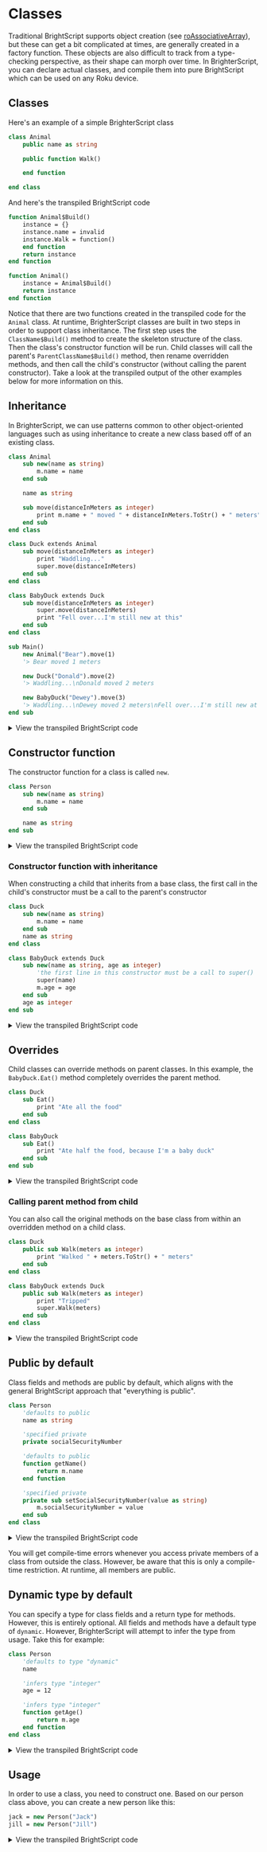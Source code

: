 # Classes
Traditional BrightScript supports object creation (see [roAssociativeArray](https://developer.roku.com/docs/references/brightscript/components/roassociativearray.md)), but these can get a bit complicated at times, are generally created in a factory function. These objects are also difficult to track from a type-checking perspective, as their shape can morph over time. In BrighterScript, you can declare actual classes, and compile them into pure BrightScript which can be used on any Roku device.

## Classes
Here's an example of a simple BrighterScript class

```vb
class Animal
    public name as string

    public function Walk()

    end function

end class
```

And here's the transpiled BrightScript code
  
```vb
function Animal$Build()
    instance = {}
    instance.name = invalid
    instance.Walk = function()
    end function
    return instance
end function

function Animal()
    instance = Animal$Build()
    return instance
end function
```

Notice that there are two functions created in the transpiled code for the `Animal` class. At runtime, BrighterScript classes are built in two steps in order to support class inheritance. The first step uses the `ClassName$Build()` method to create the skeleton structure of the class. Then the class's constructor function will be run. Child classes will call the parent's `ParentClassName$Build()` method, then rename overridden  methods, and then call the child's constructor (without calling the parent constructor). Take a look at the transpiled output of the other examples below for more information on this. 


## Inheritance
In BrighterScript, we can use patterns common to other object-oriented languages such as using inheritance to create a new class based off of an existing class.
```vb
class Animal
    sub new(name as string)
        m.name = name
    end sub

    name as string

    sub move(distanceInMeters as integer)
        print m.name + " moved " + distanceInMeters.ToStr() + " meters"
    end sub
end class

class Duck extends Animal
    sub move(distanceInMeters as integer)
        print "Waddling..."
        super.move(distanceInMeters)
    end sub
end class

class BabyDuck extends Duck
    sub move(distanceInMeters as integer)
        super.move(distanceInMeters)
        print "Fell over...I'm still new at this"
    end sub
end class

sub Main()
    new Animal("Bear").move(1) 
    '> Bear moved 1 meters

    new Duck("Donald").move(2) 
    '> Waddling...\nDonald moved 2 meters

    new BabyDuck("Dewey").move(3) 
    '> Waddling...\nDewey moved 2 meters\nFell over...I'm still new at this
end sub
```
<details>
  <summary>View the transpiled BrightScript code</summary>
  
```vb
function Animal$Build()
    instance = {}
    instance.new = sub(name as string)
        m.Name = name
    end sub
    instance.name = invalid,
    instance.move = sub(distanceInMeters as integer)
        print m.name + " moved " + distanceInMeters.ToStr() + " meters"
    end sub
    return instance
end function
function Animal(name as string)
    instance = Animal$Build()
    instance.new(name)
    return instance
end function

function Duck$Build()
    instance = Animal$Build()
    instance.super0_move = instance.move
    instance.move = sub(distanceInMeters as integer)
        print "Waddling..."
        m.super0_move(distanceInMeters)
    end sub
    return instance
end function
function Duck(name as string)
    instance = Duck$Build()
    instance.new(name)
    return instance
end function

function BabyDuck$Build()
    instance = Duck$Build()
    instance.super1_move = instance.move
    instance.move = sub(distanceInMeters as integer)
        instance.super1_move(distanceInMeters)
    end sub
    return instance
end function
function BabyDuck(name as string)
    instance = BabyDuck$Build()
    instance.new(name)
    return instance
end function
```
</details>


## Constructor function
The constructor function for a class is called `new`. 

```vb
class Person
    sub new(name as string)
        m.name = name
    end sub

    name as string
end sub
```

<details>
  <summary>View the transpiled BrightScript code</summary>
  
```vb
function Duck$Build()
    instance = {}
    instance.new = sub(name as string)
        m.name = name
    end sub
    instance.name = invalid
    return instance
end function

function Duck(name as string)
    instance = Duck$Build()
    instance.new(name)
    return instance
end function
```
</details>

### Constructor function with inheritance
When constructing a child that inherits from a base class, the first call in the child's constructor must be a call to the parent's constructor

```vb
class Duck
    sub new(name as string)
        m.name = name
    end sub
    name as string
end class

class BabyDuck extends Duck
    sub new(name as string, age as integer)
        'the first line in this constructor must be a call to super()
        super(name)
        m.age = age
    end sub
    age as integer
end sub
```

<details>
  <summary>View the transpiled BrightScript code</summary>
  
```vb
function Duck$Build
    instance = {}
    instance.new = sub(name as string)
        m.name = name
    end sub
    instance.name = invalid
    return instance
end function
function Duck(name as string)
    instance = Duck$Build()
    instance.new(name)
    return instance
end function

function BabyDuck$Build(name as string, age as integer)
    instance = Duck$Build()
    instance.super0_new = m.new
    instance.new = sub(name as string, age)
        m.super0_new(name)
    end sub
    instance.age = age
end function
function BabyDuck(name as string, age as integer)
    instance = BabyDuck$Build()
    instance.new(name, age)
    return instance
end function

```
</details>

## Overrides
Child classes can override methods on parent classes. In this example, the `BabyDuck.Eat()` method completely overrides the parent method. 

```vb
class Duck
    sub Eat()
        print "Ate all the food"
    end sub
end class

class BabyDuck
    sub Eat()
        print "Ate half the food, because I'm a baby duck"
    end sub
end sub

```

<details>
  <summary>View the transpiled BrightScript code</summary>
  
```vb
function Duck$Build
    instance = {}
    return instance
end function
function Duck(name as string)
    instance = Duck$Build()
    return instance
end function

function BabyDuck$Build(name as string, age as integer)
    instance = Duck$Build()
    instance.age = age
end function
function BabyDuck(name as string, age as integer)
    instance = BabyDuck$Build()
    return instance
end function
```
</details>

### Calling parent method from child
You can also call the original methods on the base class from within an overridden method on a child class. 

```vb
class Duck
    public sub Walk(meters as integer)
        print "Walked " + meters.ToStr() + " meters"
    end sub
end class

class BabyDuck extends Duck
    public sub Walk(meters as integer)
        print "Tripped"
        super.Walk(meters)
    end sub
end class

```
<details>
  <summary>View the transpiled BrightScript code</summary>
  
```vb
function Duck$Build
    instance = {}
    instance.Walk = sub(meters as integer)
        print "Walked " + meters.ToStr() + " meters"
    end sub
    return instance
end function
function Duck(name as string)
    instance = Duck$Build()
    return instance
end function

function BabyDuck$Build(name as string, age as integer)
    instance = Duck$Build()
    instance.super0_Walk = instance.walk
    instance.walk = sub(meters as integer)
        print "Tripped"
        m.super0_Walk(meters)
    end sub
end function
function BabyDuck(name as string, age as integer)
    instance = BabyDuck$Build()
    return instance
end function
```
</details>

## Public by default
Class fields and methods are public by default, which aligns with the general BrightScript approach that "everything is public". 

```vb
class Person
    'defaults to public
    name as string

    'specified private
    private socialSecurityNumber

    'defaults to public
    function getName()
        return m.name
    end function

    'specified private
    private sub setSocialSecurityNumber(value as string)
        m.socialSecurityNumber = value
    end sub
end class
```
<details>
  <summary>View the transpiled BrightScript code</summary>
  
```vb
function Person()
    instance = {}
    'defaults to public
    instance.name = invalid,
    
    'specified private
    instance.socialSecurityNumber = invalid
    
    'defaults to public
    instance.getName = function()
        return m.name
    end function

    'specified private
    instance.setSocialSecurityNumber = sub(value as string)
        m.socialSecurityNumber = value
    end sub
    return instance
end function
```
</details>

You will get compile-time errors whenever you access private members of a class from outside the class. However, be aware that this is only a compile-time restriction. At runtime, all members are public.

## Dynamic type by default
You can specify a type for class fields and a return type for methods. However, this is entirely optional. All fields and methods have a default type of `dynamic`. However, BrighterScript will attempt to infer the type from usage. Take this for example:

```vb
class Person
    'defaults to type "dynamic"
    name

    'infers type "integer"
    age = 12

    'infers type "integer"
    function getAge()
        return m.age
    end function
end class
```
<details>
  <summary>View the transpiled BrightScript code</summary>
  
```vb
function Person()
    instance = {}

    'defaults to type "dynamic"
    instance.name = invalid

    'infers type "integer"
    instance.age = 12

    'infers type "integer"
    instance.getAge = function()
        return m.age
    end function
    return instance
end function
```
</details>

## Usage
In order to use a class, you need to construct one. Based on our person class above, you can create a new person like this:

```vb
jack = new Person("Jack")
jill = new Person("Jill")
```
<details>
  <summary>View the transpiled BrightScript code</summary>
  
```vb
jack = Person("Jack")
jill = Person("Jill")
```
</details>

